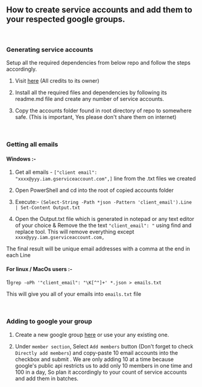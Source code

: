 ## How to create service accounts and add them to your respected google groups.
<br />

### Generating service accounts

Setup all the required dependencies from below repo and follow the steps accordingly.

  1) Visit [here](https://github.com/xyou365/AutoRclone) (All credits to its owner)

  2) Install all the required files and dependencies by following its readme.md file and create any number of service accounts.

  3) Copy the accounts folder found in root directory of repo to somewhere safe. (This is important, Yes please don't share them on internet)

<br />

### Getting all emails

#### Windows :-

  1) Get all emails - `["client email": "xxxx@yyy.iam.gserviceaccount.com",]` line from the .txt files we created

  2) Open PowerShell and cd into the root of copied accounts folder

  3) Execute:- `(Select-String -Path *json -Pattern 'client_email').Line | Set-Content Output.txt`
  
  4) Open the Output.txt file which is generated in notepad or any text editor of your choice & Remove the the text `"client_email": "` using find and replace tool. This will remove everything except `xxxx@yyy.iam.gserviceaccount.com,`

The final result will be unique email addresses with a comma at the end in each Line


#### For linux / MacOs users :-

  1)`grep -oPh '"client_email": "\K[^"]+' *.json > emails.txt`

This will give you all of your emails into `emails.txt` file 

<br />


### Adding to google your group  

  1) Create a new google group [here](groups.google.com) or use your any existing one.
  
  2) Under `member section`, Select `Add members` button (Don't forget to check `Directly add members`) and copy-paste 10 email accounts into the checkbox and submit . We are only adding 10 at a time because google's public api restricts us to add only 10 members in one time and 100 in a day, So plan it accordingly to your count of service accounts and add them in batches.


